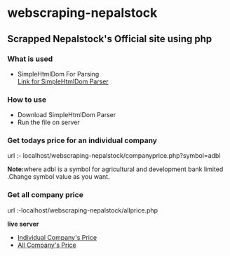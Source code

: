 # webscraping-nepalstock

<h2>Scrapped Nepalstock's Official site using php</h2>

<h3>What is used</h3>
<ul>
  <li>SimpleHtmlDom For Parsing <br>
    <a href="https://simplehtmldom.sourceforge.io/">Link for SimpleHtmlDom Parser</a>
  </li>
  </ul>
  <h3>How to use</h3>
  <ul>
  <li>Download SimpleHtmlDom Parser</li>
  <li>Run the file on server</li>
   </ul>
   
   
   <h3>Get todays price for an individual company</h3>
   
   url :- localhost/webscraping-nepalstock/companyprice.php?symbol=adbl
   
   <b>Note:</b>where adbl is a symbol for agricultural and development bank limited .Change symbol value as you want.
   
   
   <h3>Get all company price</h3>
   
   url :-localhost/webscraping-nepalstock/allprice.php
   
   <b>live server</b>
   <ul>
  <li><a href="https://projects.aayushkarna.com.np/stock/companyprice.php?symbol=adbl">Individual Company's Price</li>
  <li><a href="https://projects.aayushkarna.com.np/stock/todaysprice.php">All Company's Price</li>
  </ul>
   
    
